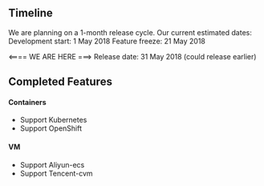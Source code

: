 
## Timeline

We are planning on a 1-month release cycle. Our current estimated dates:
 Development start: 1 May 2018
 Feature freeze: 21 May 2018
 
 <==== WE ARE HERE ===>
 Release date: 31 May 2018 (could release earlier)

## Completed Features

#### Containers

- Support Kubernetes
- Support OpenShift 

#### VM

- Support Aliyun-ecs
- Support Tencent-cvm

